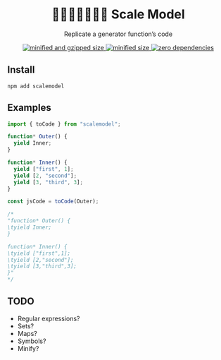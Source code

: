 <div align="center">
  <h1>🧍🏼‍♂️🚂🧍🏾‍♀️ Scale Model</h1>
  <p>Replicate a generator function’s code</p>
  <a href="https://bundlephobia.com/result?p=scalemodel">
    <img src="https://badgen.net/bundlephobia/minzip/scalemodel@0.1.0" alt="minified and gzipped size">
    <img src="https://badgen.net/bundlephobia/min/scalemodel@0.1.0" alt="minified size">
    <img src="https://badgen.net/bundlephobia/dependency-count/scalemodel@0.1.0" alt="zero dependencies">
  </a>
</div>

## Install

```console
npm add scalemodel
```

## Examples

```javascript
import { toCode } from "scalemodel";

function* Outer() {
  yield Inner;
}

function* Inner() {
  yield ["first", 1];
  yield [2, "second"];
  yield [3, "third", 3];
}

const jsCode = toCode(Outer);

/*
"function* Outer() {
\tyield Inner;
}

function* Inner() {
\tyield ["first",1];
\tyield [2,"second"];
\tyield [3,"third",3];
}"
*/
```

## TODO

- Regular expressions?
- Sets?
- Maps?
- Symbols?
- Minify?
